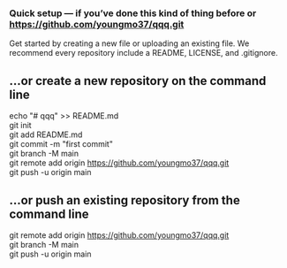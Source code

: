 ### Quick setup — if you’ve done this kind of thing before or https://github.com/youngmo37/qqq.git  

Get started by creating a new file or uploading an existing file. 
We recommend every repository include a README, LICENSE, and .gitignore. 

## …or create a new repository on the command line  
echo "# qqq" >> README.md  
git init  
git add README.md  
git commit -m "first commit"  
git branch -M main  
git remote add origin https://github.com/youngmo37/qqq.git  
git push -u origin main  

## …or push an existing repository from the command line
git remote add origin https://github.com/youngmo37/qqq.git  
git branch -M main  
git push -u origin main  
